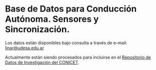 # Base de Datos para Conducción Autónoma. Sensores y Sincronización.

Los datos están disponibles bajo consulta a través de e-mail: linar@udesa.edu.ar

Actualmente están siendo procesados para incluirse en el [Repositorio de Datos de Investigación del CONICET](https://datosdeinvestigacion.conicet.gov.ar/). 
